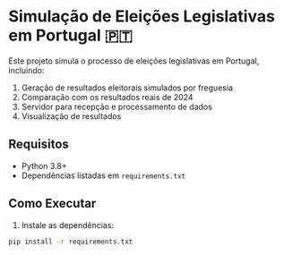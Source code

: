 # Simulação de Eleições Legislativas em Portugal 🇵🇹

Este projeto simula o processo de eleições legislativas em Portugal, incluindo:

1. Geração de resultados eleitorais simulados por freguesia
2. Comparação com os resultados reais de 2024
3. Servidor para recepção e processamento de dados
4. Visualização de resultados

## Requisitos

- Python 3.8+
- Dependências listadas em `requirements.txt`

## Como Executar

1. Instale as dependências:
```bash
pip install -r requirements.txt